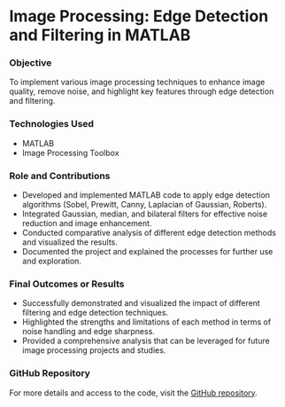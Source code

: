 # Image Processing: Edge Detection and Filtering in MATLAB

### Objective
To implement various image processing techniques to enhance image quality, remove noise, and highlight key features through edge detection and filtering.

### Technologies Used
- MATLAB
- Image Processing Toolbox

### Role and Contributions
- Developed and implemented MATLAB code to apply edge detection algorithms (Sobel, Prewitt, Canny, Laplacian of Gaussian, Roberts).
- Integrated Gaussian, median, and bilateral filters for effective noise reduction and image enhancement.
- Conducted comparative analysis of different edge detection methods and visualized the results.
- Documented the project and explained the processes for further use and exploration.

### Final Outcomes or Results
- Successfully demonstrated and visualized the impact of different filtering and edge detection techniques.
- Highlighted the strengths and limitations of each method in terms of noise handling and edge sharpness.
- Provided a comprehensive analysis that can be leveraged for future image processing projects and studies.


### GitHub Repository
For more details and access to the code, visit the [GitHub repository](https://github.com/mrw-soumik/Image-Processing-Edge-Detection-and-Filtering-in-MATLAB/tree/main).
